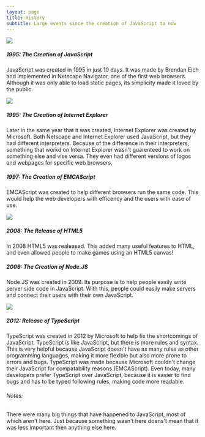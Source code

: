 ```yaml
---
layout: page
title: History
subtitle: Large events since the creation of JavaScript to now
---
```



<img src="https://malikyereynolds.github.io/english/assets/img/Netscape_icon.png" style="max-height: 250px; width: auto;">

##### 1995: The Creation of JavaScript

JavaScript was created in 1995 in just 10 days. It was made by Brendan Eich and implemented in Netscape Navigator, one of the first web browsers. Although it was only able to load static pages, its simplicity made it loved by the public.

<img src="https://malikyereynolds.github.io/english/assets/img/500px-IE_1_logo.png" style="max-height: 250px; width: auto;">

##### 1995: The Creation of Internet Explorer

Later in the same year that it was created, Internet Explorer was created by Microsoft. Both Netscape and Internet Explorer used JavaScript, but they had different interpreters. Because of the difference in their interpreters, something that workd on Internet Explorer wasn't guarenteed to work on something else and vise versa. They even had different versions of logos and webpages for specific web browsers.

##### 1997: The Creation of EMCAScript

EMCAScript was created to help different browsers run the same code. This would help the web developers with efficency and the users with ease of use.

<img src="https://malikyereynolds.github.io/english/assets/img/Node.js-Logo.wine.png" style="max-height: 250px; width: auto;">

##### 2008: The Release of HTML5

In 2008 HTML5 was realeased. This added many useful features to HTML, and even allowed people to make games using an HTML5 canvas!

##### 2009: The Creation of Node.JS

Node.JS was created in 2009. Its purpose is to help people easily write server side code in JavaScript. With this, people could easily make servers and connect their users with their own JavaScript.

<img src="https://malikyereynolds.github.io/english/assets/img/Typescript_logo_2020.svg.png" style="max-height: 250px; width: auto;">

##### 2012: Release of TypeScript

TypeScript was created in 2012 by Microsoft to help fix the shortcomings of JavaScript. TypeScript is like JavaScript, but there is more rules and syntax. This is very helpful because JavaScript doesn't have as many rules as other programming languages, making it more flexible but also more prone to errors and bugs. TypeScript was made because Microsoft couldn't change their JavaScript for compatability reasons (EMCAScript). Even today, many developers prefer TypeScript over JavaScript, because it is easier to find bugs and has to be typed following rules, making code more readable.


###### Notes: 

There were many big things that have happened to JavaScript, most of which aren't here. Just because something wasn't here doens't mean that it was less important then anything else here.
